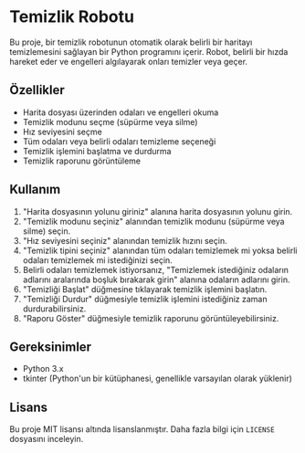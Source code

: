 # Temizlik Robotu

Bu proje, bir temizlik robotunun otomatik olarak belirli bir haritayı temizlemesini sağlayan bir Python programını içerir. Robot, belirli bir hızda hareket eder ve engelleri algılayarak onları temizler veya geçer.

## Özellikler

- Harita dosyası üzerinden odaları ve engelleri okuma
- Temizlik modunu seçme (süpürme veya silme)
- Hız seviyesini seçme
- Tüm odaları veya belirli odaları temizleme seçeneği
- Temizlik işlemini başlatma ve durdurma
- Temizlik raporunu görüntüleme

## Kullanım

1. "Harita dosyasının yolunu giriniz" alanına harita dosyasının yolunu girin.
2. "Temizlik modunu seçiniz" alanından temizlik modunu (süpürme veya silme) seçin.
3. "Hız seviyesini seçiniz" alanından temizlik hızını seçin.
4. "Temizlik tipini seçiniz" alanından tüm odaları temizlemek mi yoksa belirli odaları temizlemek mi istediğinizi seçin.
5. Belirli odaları temizlemek istiyorsanız, "Temizlemek istediğiniz odaların adlarını aralarında boşluk bırakarak girin" alanına odaların adlarını girin.
6. "Temizliği Başlat" düğmesine tıklayarak temizlik işlemini başlatın.
7. "Temizliği Durdur" düğmesiyle temizlik işlemini istediğiniz zaman durdurabilirsiniz.
8. "Raporu Göster" düğmesiyle temizlik raporunu görüntüleyebilirsiniz.

## Gereksinimler

- Python 3.x
- tkinter (Python'un bir kütüphanesi, genellikle varsayılan olarak yüklenir)

## Lisans

Bu proje MIT lisansı altında lisanslanmıştır. Daha fazla bilgi için `LICENSE` dosyasını inceleyin.
